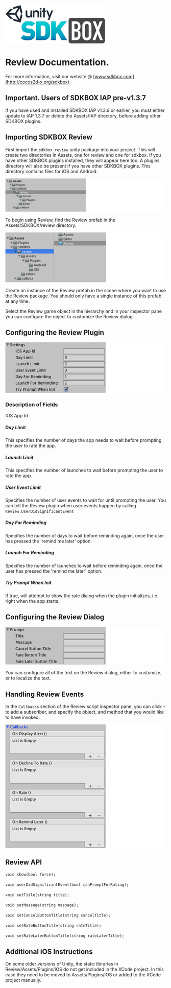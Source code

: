 ![](SDKBOX_logo.png)

<h1>Review Documentation.</h1>

For more information, visit our website @ [www.sdkbox.com](http://cocos2d-x.org/sdkbox)

**<h2>Important. Users of SDKBOX IAP pre-v1.3.7</h2>**

If you have used and installed SDKBOX IAP v1.3.6 or earlier, you must either update to IAP 1.3.7 or delete the Assets/IAP directory, before adding other SDKBOX plugins.

<h2>Importing SDKBOX Review</h2>

First import the ```sdkbox_review``` unity package into your project. This will create two directories in Assets, one for review and one for sdkbox. If you have other SDKBOX plugins installed, they will appear here too. A plugins directory will also be present if you have other SDKBOX plugins. This directory contains files for iOS and Android.

![](iap_dox1.png)

To begin using Review, find the Review prefab in the Assets/SDKBOX/review directory. 

![](iap_dox2.png)

Create an instance of the Review prefab in the scene where you want to use the Review package. You should only have a single instance of this prefab at any time.

Select the Review game object in the hierarchy and in your inspector pane you can configure the object to customize the Review dialog.

<h2>Configuring the Review Plugin</h2>

![](settings.png)

<h3>Description of Fields</h3>

IOS App Id

<h5>Day Limit</h5>
This specifies the number of days the app needs to wait before prompting the user to rate the app.

<h5>Launch Limit</h5>

This specifies the number of launches to wait before prompting the user to rate the app.

<h5>User Event Limit</h5>

Specifies the number of user events to wait for until prompting the user. You can tell the Review plugin when user events happen by calling ```Review.UserDidSignificantEvent```

<h5>Day For Reminding</h5>

Specifies the number of days to wait before reminding again, once the user has pressed the 'remind me later' option.

<h5>Launch For Reminding</h5>

Specifies the number of launches to wait before reminding again, once the user has pressed the 'remind me later' option.

<h5>Try Prompt When Init</h5>

If true, will attempt to show the rate dialog when the plugin initializes, i.e. right when the app starts.

<h2>Configuring the Review Dialog</h2>

![](prompt.png)

You can configure all of the text on the Review dialog, either to customize, or to localize the text. 

<h2>Handling Review Events</h2>

In the ```Callbacks``` section of the Review script inspector pane, you can click ```+``` to add a subscriber, and specify the object, and method that you would like to have invoked.

![](callbacks.png)

<h2>Review API</h2>

```
void show(bool force);

void userDidSignificantEvent(bool canPromptForRating);

void setTitle(string title);

void setMessage(string message);

void setCancelButtonTitle(string cancelTitle);

void setRateButtonTitle(string rateTitle);

void setRateLaterButtonTitle(string rateLaterTitle);
```

<h2>Additional iOS Instructions</h2>
On some older versions of Unity, the static libraries in Review/Assets/Plugins/iOS do not get included in the XCode project. In this case they need to be moved to Assets/Plugins/iOS or added to the XCode project manually.
